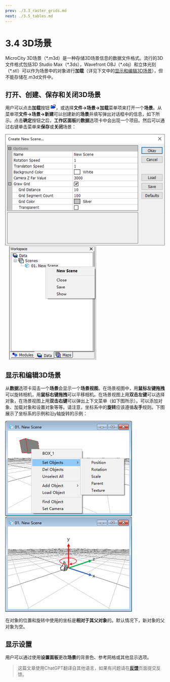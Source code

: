 ```yaml
---
prev: ./3.3_raster_grids.md
next: ./3.5_tables.md
---
```


# 3.4 3D场景
MicroCity 3D场景（\*.m3d）是一种存储3D场景信息的数据文件格式。流行的3D文件格式包括3D Studio Max（\*.3ds），Wavefront OBJ（\*.obj）和立体光刻（\*.stl）可以作为场景中的对象进行**加载**（详见下文中的[显示和编辑3D场景](#显示和编辑3D场景)），但不能存储在.m3d文件中。
## 打开、创建、保存和关闭3D场景
用户可以点击**加载**按钮 ![button](../images/doc/button_load.png)，或选择**文件->场景->加载**菜单项来打开一个**场景**。从菜单项**文件->场景->新建**可以创建新的**场景**并填写弹出对话框中的信息，如下所示。点击**确定**按钮之后，**工作区面板**的**数据**选项卡中会出现一个项目。然后可以通过右键单击菜单来**保存**或**关闭**场景：

![new scene](../images/doc/new_scene.png) &nbsp;&nbsp; ![scene_menu](../images/doc/scene_menu.png)
## 显示和编辑3D场景
从**数据**选项卡双击一个**场景**会显示一个**场景视图**。在场景视图中，用**鼠标左键拖拽**可以旋转相机，用**鼠标右键拖拽**可以平移相机。在场景视图上用**双击左键**可以选择对象，在场景视图上用**双击右键**可以弹出上下文菜单（如下图所示）。可以添加对象、加载对象和设置对象等等。请注意，坐标系中的**旋转**应该遵循**左手**规则。下图展示了坐标系的示例和沿y轴旋转的示例：

![object_menu](../images/doc/object_menu.png) &nbsp;&nbsp; ![scene_coordinate](../images/doc/scene_coordinate.png)

在对象的位置和旋转中使用的坐标是**相对于其父对象**的。默认情况下，新对象的父对象为空。
## 显示设置
用户可以通过使用**设置面板**更改**场景**的背景色、参考网格或其他显示选项。

> 这篇文章使用ChatGPT翻译自其他语言，如果有问题请在[**反馈**](https://github.com/huuhghhgyg/MicroCityNotes/issues/new)页面提交反馈。